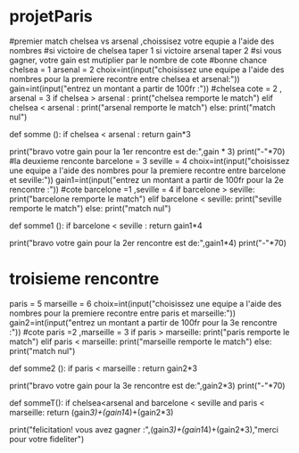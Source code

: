 # projetParis
#premier match chelsea vs arsenal ,choissisez votre equpie a l'aide des nombres
#si victoire de chelsea taper 1 si victoire arsenal taper 2
#si vous gagner, votre gain est mutiplier par le nombre de cote
#bonne chance
chelsea = 1
arsenal = 2
choix=int(input("choisissez une equipe a l'aide des nombres pour la premiere recontre entre chelsea et arsenal:"))
gain=int(input("entrez un montant a partir de 100fr :"))
#chelsea cote = 2 , arsenal = 3
if chelsea > arsenal :
	print("chelsea remporte le match")
elif chelsea < arsenal :
	print("arsenal remporte le match")
else:
	print("match nul")

def somme ():
	if chelsea < arsenal :
		return gain*3


print("bravo votre gain pour la 1er rencontre est de:",gain * 3)
print("-"*70)
#la deuxieme renconte
barcelone = 3
seville = 4
choix=int(input("choisissez une equipe a l'aide des nombres pour la premiere recontre entre barcelone et seville:"))
gain1=int(input("entrez un montant a partir de 100fr pour la 2e rencontre :"))
#cote barcelone =1 ,seville =  4
if barcelone > seville:
    print("barcelone remporte le match")
elif barcelone < seville:
    print("seville remporte le match")
else:
    print("match nul")

def somme1 ():
	if barcelone < seville :
		return gain1*4

print("bravo votre gain pour la 2er rencontre est de:",gain1*4)
print("-"*70)
# troisieme rencontre
paris = 5
marseille = 6
choix=int(input("choisissez une equipe a l'aide des nombres pour la premiere recontre entre paris et marseille:"))
gain2=int(input("entrez un montant a partir de 100fr pour la 3e rencontre :"))
#cote paris =2 ,marseille =  3
if paris > marseille:
    print("paris remporte le match")
elif paris <  marseille:
    print("marseille remporte le match")
else:
    print("match nul")

def somme2 ():
	if paris < marseille :
		return gain2*3

print("bravo votre gain pour la 3e rencontre est de:",gain2*3)
print("-"*70)



def sommeT():
    if chelsea<arsenal and barcelone < seville and paris < marseille:
        return (gain*3)+(gain1*4)+(gain2*3)

print("felicitation! vous avez gagner :",(gain*3)+(gain1*4)+(gain2*3),"merci pour votre fideliter")















